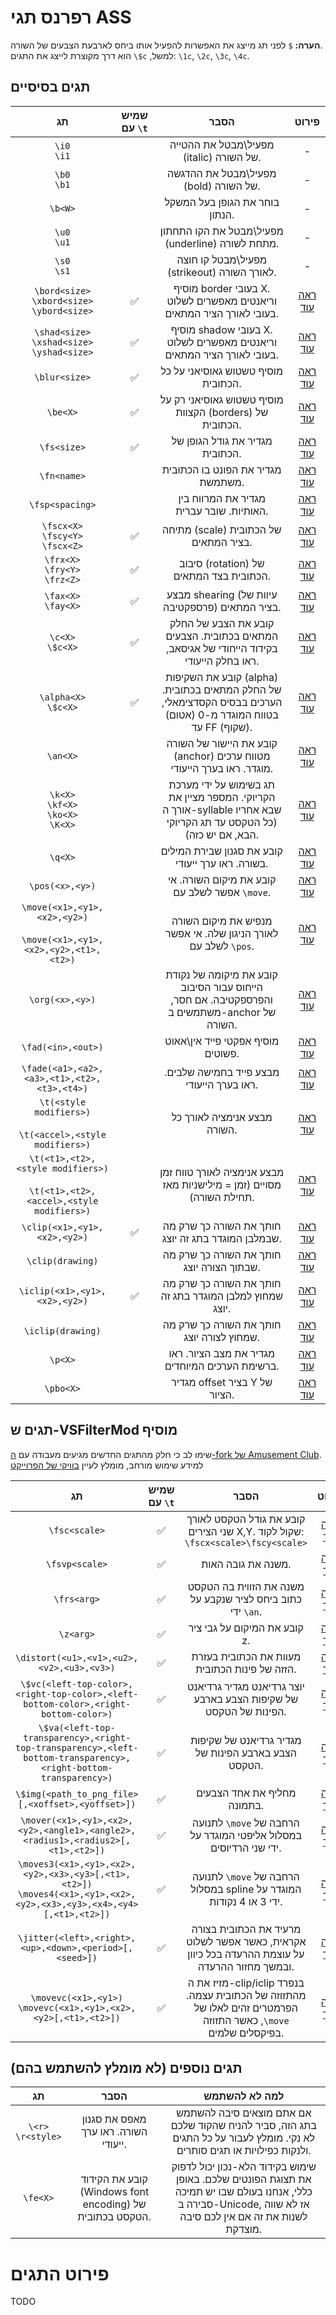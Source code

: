 <style>
code {direction: ltr; display: inline-block !important; }
td {text-align: center;}
</style>

# רפרנס תגי ASS
**הערה:**
 `$` לפני תג מייצג את האפשרות להפעיל אותו
 ביחס לארבעת הצבעים של השורה. \
 למשל, `\$c` הוא דרך מקוצרת לייצג את התגים:
 `\1c`, `\2c`, `\3c`, `\4c`.

## תגים בסיסיים
| תג                                                                                 | שמיש עם `\t` | הסבר                                                                                                              | פירוט            |
| ---------------------------------------------------------------------------------- | ------------ | ----------------------------------------------------------------------------------------------------------------- | ---------------- |
| `\i0`<br>`\i1`                                                                     |              | מפעיל\\מבטל את ההטייה (italic) של השורה.                                                                          | -                |
| `\b0`<br>`\b1`                                                                     |              | מפעיל\\מבטל את ההדגשה (bold) של השורה.                                                                            | -                |
| `\b<W>`                                                                            |              | בוחר את הגופן בעל המשקל הנתון.                                                                                    | -                |
| `\u0`<br>`\u1`                                                                     |              | מפעיל\\מבטל את הקו התחתון (underline) מתחת לשורה.                                                                 | -                |
| `\s0`<br>`\s1`                                                                     |              | מפעיל\\מבטל קו חוצה (strikeout) לאורך השורה.                                                                      | -                |
| `\bord<size>`<br>`\xbord<size>`<br>`\ybord<size>`                                  | ✅            | מוסיף border בעובי X. וריאנטים מאפשרים לשלוט בעובי לאורך הציר המתאים.                                             | [ראה עוד](#todo) |
| `\shad<size>`<br>`\xshad<size>`<br>`\yshad<size>`                                  | ✅            | מוסיף shadow בעובי X. וריאנטים מאפשרים לשלוט בעובי לאורך הציר המתאים.                                             | [ראה עוד](#todo) |
| `\blur<size>`                                                                      | ✅            | מוסיף טשטוש גאוסיאני על כל הכתובית.                                                                               | [ראה עוד](#todo) |
| `\be<X>`                                                                           | ✅            | מוסיף טשטוש גאוסיאני רק על הקצוות (borders) של הכתובית.                                                           | [ראה עוד](#todo) |
| `\fs<size>`                                                                        | ✅            | מגדיר את גודל הגופן של הכתובית.                                                                                   | [ראה עוד](#todo) |
| `\fn<name>`                                                                        |              | מגדיר את הפונט בו הכתובית משתמשת.                                                                                 | [ראה עוד](#todo) |
| `\fsp<spacing>`                                                                    |              | מגדיר את המרווח בין האותיות. שובר עברית.                                                                          | [ראה עוד](#todo) |
| `\fscx<X>`<br>`\fscy<Y>`<br>`\fscx<Z>`                                             | ✅            | מתיחה (scale) של הכתובית בציר המתאים.                                                                             | [ראה עוד](#todo) |
| `\frx<X>`<br>`\fry<Y>`<br>`\frz<Z>`                                                | ✅            | סיבוב (rotation) של הכתובית בצד המתאים.                                                                           | [ראה עוד](#todo) |
| `\fax<X>`<br>`\fay<X>`                                                             | ✅            | מבצע shearing (עיוות של פרספקטיבה) בציר המתאים.                                                                   | [ראה עוד](#todo) |
| `\c<X>`<br>`\$c<X>`                                                                | ✅            | קובע את הצבע של החלק המתאים בכתובית. הצבעים בקידוד הייחודי של אגיסאב, ראו בחלק הייעודי.                           | [ראה עוד](#todo) |
| `\alpha<X>`<br>`\$c<X>`                                                            | ✅            | קובע את השקיפות (alpha) של החלק המתאים בכתובית. הערכים בבסיס הקסדצימאלי, בטווח המוגדר מ-0 (אטום) עד FF (שקוף).    | [ראה עוד](#todo) |
| `\an<X>`                                                                           |              | קובע את היישור של השורה (anchor) מטווח ערכים מוגדר. ראו בערך הייעודי.                                             | [ראה עוד](#todo) |
| `\k<X>`<br>`\kf<X>`<br>`\ko<X>`<br>`\K<X>`                                         |              | תג בשימוש על ידי מערכת הקריוקי. המספר מציין את אורך ה-syllable שבא אחריו (כל הטקסט עד תג הקריוקי הבא, אם יש כזה). | [ראה עוד](#todo) |
| `\q<X>`                                                                            |              | קובע את סגנון שבירת המילים בשורה. ראו ערך ייעודי.                                                                 | [ראה עוד](#todo) |
| `\pos(<x>,<y>)`                                                                    |              | קובע את מיקום השורה. אי אפשר לשלב עם `\move`.                                                                     | [ראה עוד](#todo) |
| `\move(<x1>,<y1>,<x2>,<y2>)`<br><br>`\move(<x1>,<y1>,<x2>,<y2>,<t1>,<t2>)`         |              | מנפיש את מיקום השורה לאורך הניגון שלה. אי אפשר לשלב עם `\pos`.                                                    | [ראה עוד](#todo) |
| `\org(<x>,<y>)`                                                                    |              | קובע את מיקומה של נקודת הייחוס עבור הסיבוב והפרספקטיבה. אם חסר, משתמשים ב-anchor של השורה.                        | [ראה עוד](#todo) |
| `\fad(<in>,<out>)`                                                                 |              | מוסיף אפקטי פייד אין\\אאוט פשוטים.                                                                                | [ראה עוד](#todo) |
| `\fade(<a1>,<a2>,<a3>,<t1>,<t2>,<t3>,<t4>)`                                        |              | מבצע פייד בחמישה שלבים. ראו בערך הייעודי.                                                                         | [ראה עוד](#todo) |
| `\t(<style modifiers>)`<br><br>`\t(<accel>,<style modifiers>)`                     |              | מבצע אנימציה לאורך כל השורה.                                                                                      | [ראה עוד](#todo) |
| `\t(<t1>,<t2>,<style modifiers>)`<br><br>`\t(<t1>,<t2>,<accel>,<style modifiers>)` |              | מבצע אנימציה לאורך טווח זמן מסויים (זמן = מילישניות מאז תחילת השורה).                                             | [ראה עוד](#todo) |
| `\clip(<x1>,<y1>,<x2>,<y2>)`                                                       | ✅            | חותך את השורה כך שרק מה שבמלבן המוגדר בתג זה יוצג.                                                                | [ראה עוד](#todo) |
| `\clip(drawing)`                                                                   |              | חותך את השורה כך שרק מה שבתוך הצורה יוצג.                                                                         | [ראה עוד](#todo) |
| `\iclip(<x1>,<y1>,<x2>,<y2>)`                                                      | ✅            | חותך את השורה כך שרק מה שמחוץ למלבן המוגדר בתג זה יוצג.                                                           | [ראה עוד](#todo) |
| `\iclip(drawing)`                                                                  |              | חותך את השורה כך שרק מה שמחוץ לצורה יוצג.                                                                         | [ראה עוד](#todo) |
| `\p<X>`                                                                            |              | מגדיר את מצב הציור. ראו ברשימת הערכים המיוחדים.                                                                   | [ראה עוד](#todo) |
| `\pbo<X>`                                                                          |              | מגדיר offset בציר Y של הציור.                                                                                     | [ראה עוד](#todo) |

## תגים ש-VSFilterMod מוסיף
שימו לב כי חלק מהתגים החדשים
מגיעים מעבודה עם
[ה-fork של Amusement Club](https://github.com/AmusementClub/VSFilterMod/).
למידע שימוש מורחב,
מומלץ לעיין
[בוויקי של הפרוייקט](https://github.com/computerfan/VSFilterMod/wiki/Home)

| תג                                                                                                              | שמיש עם `\t` | הסבר                                                                           | פירוט            |
| --------------------------------------------------------------------------------------------------------------- | ------------ | ------------------------------------------------------------------------------ | ---------------- |
| `\fsc<scale>`                                                                                                   | ✅            | קובע את גודל הטקסט לאורך שני הצירים X,Y. שקול לקוד: `\fscx<scale>\fscy<scale>` | [ראה עוד](#todo) |
| `\fsvp<scale>`                                                                                                  | ✅            | משנה את גובה האות.                                                             | [ראה עוד](#todo) |
| `\frs<arg>`                                                                                                     | ✅            | משנה את הזווית בה הטקסט כתוב ביחס לציר שנקבע על ידי `\an`.                     | [ראה עוד](#todo) |
| `\z<arg>`                                                                                                       | ✅            | קובע את המיקום על גבי ציר z.                                                   | [ראה עוד](#todo) |
| `\distort(<u1>,<v1>,<u2>,<v2>,<u3>,<v3>)`                                                                       | ✅            | מעוות את הכתובית בעזרת הזזה של פינות הכתובית.                                  | [ראה עוד](#todo) |
| `\$vc(<left-top-color>,<right-top-color>,<left-bottom-color>,<right-bottom-color>)`                             | ✅            | יוצר גרדיאנט מגדיר גרדיאנט של שקיפות הצבע בארבע הפינות של הטקסט.               | [ראה עוד](#todo) |
| `\$va(<left-top-transparency>,<right-top-transparency>,<left-bottom-transparency>,<right-bottom-transparency>)` | ✅            | מגדיר גרדיאנט של שקיפות הצבע בארבע הפינות של הטקסט.                            | [ראה עוד](#todo) |
| `\$img(<path_to_png_file>[,<xoffset>,<yoffset>])`                                                                     | ✅            | מחליף את אחד הצבעים בתמונה.                                                    | [ראה עוד](#todo) |
| `\mover(<x1>,<y1>,<x2>,<y2>,<angle1>,<angle2>,<radius1>,<radius2>[,<t1>,<t2>])`                                                                     | ✅            | הרחבה של `\move` לתנועה במסלול אליפטי המוגדר על ידי שני הרדיוסים.                                                     | [ראה עוד](#todo) |
| `\moves3(<x1>,<y1>,<x2>,<y2>,<x3>,<y3>[,<t1>,<t2>])` <br/> `\moves4(<x1>,<y1>,<x2>,<y2>,<x3>,<y3>,<x4>,<y4>[,<t1>,<t2>])`                                                                     | ✅            | הרחבה של `\move` לתנועה במסלול spline המוגדר על ידי 3 או 4 נקודות.                                                     | [ראה עוד](#todo) |
| `\jitter(<left>,<right>,<up>,<down>,<period>[,<seed>])`                                                                     | ✅            | מרעיד את הכתובית בצורה אקראית, כאשר אפשר לשלוט על עוצמת ההרעדה בכל כיוון ובמשך מחזור ההרעדה.                                                     | [ראה עוד](#todo) |
| `\movevc(<x1>,<y1>)` <br/> `\movevc(<x1>,<y1>,<x2>,<y2>[,<t1>,<t2>])`                                                                     | ✅            | מזיז את ה-clip/iclip בנפרד מהתזוזה של הכתובית עצמה. הפרמטרים זהים לאלו של `\move`, כאשר התזוזה בפיקסלים שלמים.                                                     | [ראה עוד](#todo) |

## תגים נוספים (לא מומלץ להשתמש בהם)
| תג                    | הסבר                                                     | למה לא להשתמש                                                                                                                                                |
| --------------------- | -------------------------------------------------------- | ------------------------------------------------------------------------------------------------------------------------------------------------------------ |
| `\<r>`<br>`\r<style>` | מאפס את סגנון השורה. ראו ערך ייעודי.                     | אם אתם מוצאים סיבה להשתמש בתג הזה, סביר להניח שהקוד שלכם לא נקי. מומלץ לעבור על כל התגים ולנקות כפילויות או תגים סותרים.                                     |
| `\fe<X>`              | קובע את הקידוד (Windows font encoding) של הטקסט בכתובית. | שימוש בקידוד הלא-נכון יכול לדפוק את תצוגת הפונטים שלכם. באופן כללי, אנחנו בעולם שבו יש תמיכה סבירה ב-Unicode, אז לא שווה לשנות את זה אם אין לכם סיבה מוצדקת. |

# פירוט התגים
TODO